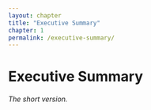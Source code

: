 ```yaml
--- 
layout: chapter
title: "Executive Summary"
chapter: 1
permalink: /executive-summary/
---
```


# Executive Summary
###### The short version.
